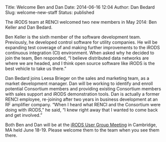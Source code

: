 Title: Welcome Ben and Dan
Date: 2014-06-16 12:04
Author: Dan Bedard
Slug: welcome-new-staff
Status: published

The iRODS team at RENCI welcomed two new members in May 2014: Ben Keller
and Dan Bedard.

Ben Keller is the sixth member of the software development team.
Previously, he developed control software for utility companies. He will
be expanding test coverage of and making further improvements to the
iRODS continuous integration (CI) environment. When asked why he decided
to join the team, Ben responded, “I believe distributed data networks
are where we are headed, and I think open source software like iRODS is
the best vehicle to take us there.”

Dan Bedard joins Leesa Brieger on the sales and marketing team, as a
market development manager. Dan will be working to identify and enroll
potential Consortium members and providing existing Consortium members
with sales support and iRODS demonstration tools. Dan is actually a
former RENCI employee, re-joining after two years in business
development at an RF amplifier company. “When I heard what RENCI and the
Consortium were doing with iRODS,” he said, “I knew right away that I
wanted to come back and get involved.”

Both Ben and Dan will be at the [iRODS User Group
Meeting]({filename}/pages/ugm2014.html)
in Cambridge, MA held June 18-19. Please welcome them to the team when
you see them there.
